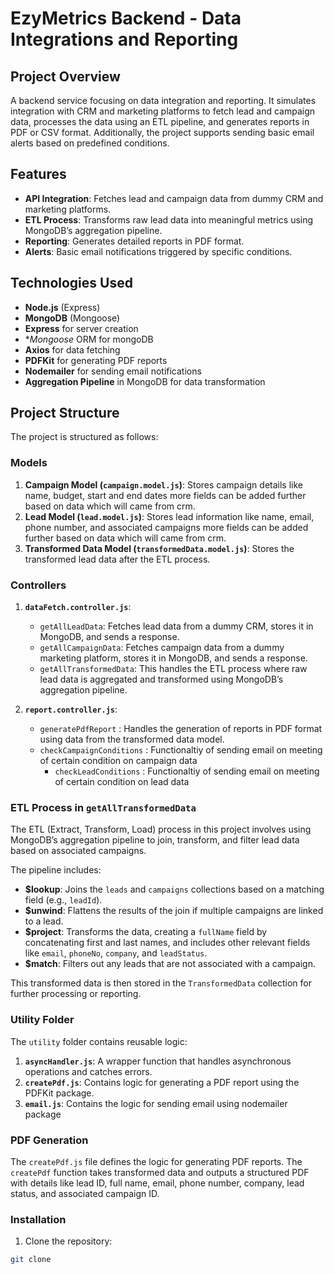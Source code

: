 # EzyMetrics Backend - Data Integrations and Reporting

## Project Overview
A backend service focusing on data integration and reporting. It simulates integration with CRM and marketing platforms to fetch lead and campaign data, processes the data using an ETL pipeline, and generates reports in PDF or CSV format. Additionally, the project supports sending basic email alerts based on predefined conditions.

## Features
- **API Integration**: Fetches lead and campaign data from dummy CRM and marketing platforms.
- **ETL Process**: Transforms raw lead data into meaningful metrics using MongoDB’s aggregation pipeline.
- **Reporting**: Generates detailed reports in PDF format.
- **Alerts**: Basic email notifications triggered by specific conditions.
  
## Technologies Used
- **Node.js** (Express)
- **MongoDB** (Mongoose)
- **Express** for server creation
- **Mongoose* ORM for mongoDB
- **Axios** for data fetching
- **PDFKit** for generating PDF reports
- **Nodemailer** for sending email notifications
- **Aggregation Pipeline** in MongoDB for data transformation

## Project Structure
The project is structured as follows:


### Models
1. **Campaign Model (`campaign.model.js`)**: Stores campaign details like name, budget, start and end dates more fields can be added further based on data which will came from crm.
2. **Lead Model (`lead.model.js`)**: Stores lead information like name, email, phone number, and associated campaigns more fields can be added further based on data which will came from crm.
3. **Transformed Data Model (`transformedData.model.js`)**: Stores the transformed lead data after the ETL process.

### Controllers
1. **`dataFetch.controller.js`**:
   - `getAllLeadData`: Fetches lead data from a dummy CRM, stores it in MongoDB, and sends a response.
   - `getAllCampaignData`: Fetches campaign data from a dummy marketing platform, stores it in MongoDB, and sends a response.
   - `getAllTransformedData`: This handles the ETL process where raw lead data is aggregated and transformed using MongoDB’s aggregation pipeline.

2. **`report.controller.js`**:
   - `generatePdfReport` : Handles the generation of reports in PDF format using data from the transformed data model.
   - `checkCampaignConditions` : Functionaltiy of sending email on meeting of certain condition on campaign data
      - `checkLeadConditions` : Functionaltiy of sending email on meeting of certain condition on lead data

### ETL Process in `getAllTransformedData`
The ETL (Extract, Transform, Load) process in this project involves using MongoDB’s aggregation pipeline to join, transform, and filter lead data based on associated campaigns.

The pipeline includes:
- **$lookup**: Joins the `leads` and `campaigns` collections based on a matching field (e.g., `leadId`).
- **$unwind**: Flattens the results of the join if multiple campaigns are linked to a lead.
- **$project**: Transforms the data, creating a `fullName` field by concatenating first and last names, and includes other relevant fields like `email`, `phoneNo`, `company`, and `leadStatus`.
- **$match**: Filters out any leads that are not associated with a campaign.

This transformed data is then stored in the `TransformedData` collection for further processing or reporting.

### Utility Folder
The `utility` folder contains reusable logic:
1. **`asyncHandler.js`**: A wrapper function that handles asynchronous operations and catches errors.
2. **`createPdf.js`**: Contains logic for generating a PDF report using the PDFKit package.
3. **`email.js`**: Contains the logic for sending email using nodemailer package

### PDF Generation
The `createPdf.js` file defines the logic for generating PDF reports. The `createPdf` function takes transformed data and outputs a structured PDF with details like lead ID, full name, email, phone number, company, lead status, and associated campaign ID.

### Installation

1. Clone the repository:
```bash
git clone 
